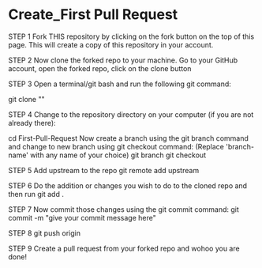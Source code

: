# Create_First Pull Request

STEP 1
Fork THIS repository by clicking on the fork button on the top of this page. This will create a copy of this repository in your account.

STEP 2
Now clone the forked repo to your machine. Go to your GitHub account, open the forked repo, click on the clone button

STEP 3
Open a terminal/git bash and run the following git command:

git clone "<paste the link here>"
  
  
 STEP 4
Change to the repository directory on your computer (if you are not already there):

cd First-Pull-Request
Now create a branch using the git branch command and change to new branch using git checkout command: (Replace 'branch-name' with any name of your choice)
  git branch <branch-name> 
git checkout <branch-name>
  
 STEP 5
 Add upstream to the repo
  git remote add upstream <original repo link>
  
  STEP 6
  Do the addition or changes you wish to do to the cloned repo and then run
  git add .
  
  STEP 7
Now commit those changes using the git commit command:
git commit -m "give your commit message here"
  
  STEP 8
  git push origin <branch name>
  
  STEP 9
  Create a pull request from your forked repo and wohoo you are done!
